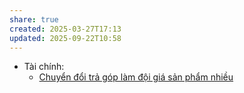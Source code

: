 ```yaml
---
share: true
created: 2025-03-27T17:13
updated: 2025-09-22T10:58
---
```

- Tài chính: 
    - [Chuyển đổi trả góp làm đội giá sản phẩm nhiều](../../%F0%9F%93%9CT%C3%A0i%20nguy%C3%AAn/T%C3%ACnh%20h%C3%ACnh%20%E1%BB%9F%20Vi%E1%BB%87t%20Nam/Ng%C3%A0nh%20ngh%E1%BB%81%20c%E1%BB%A5%20th%E1%BB%83/T%C3%A0i%20ch%C3%ADnh/T%E1%BB%95%20ch%E1%BB%A9c%20t%C3%ADn%20d%E1%BB%A5ng/Chuy%E1%BB%83n%20%C4%91%E1%BB%95i%20tr%E1%BA%A3%20g%C3%B3p%20l%C3%A0m%20%C4%91%E1%BB%99i%20gi%C3%A1%20s%E1%BA%A3n%20ph%E1%BA%A9m%20nhi%E1%BB%81u.md)


